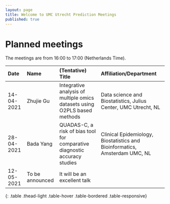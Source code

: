 ```yaml
---
layout: page
title: Welcome to UMC Utrecht Prediction Meetings
published: true
---
```



# Planned meetings

The meetings are from 16:00 to 17:00 (Netherlands Time). 

| **Date**       | **Name**          | **(Tentative) Title**         | **Affiliation/Department** |
|:-----------|:--------------|:--------------------------|:-----------------------|
| 14-04-2021 | Zhujie Gu    | Integrative analysis of multiple omics datasets using O2PLS based methods    | Data science and Biostatistics, Julius Center, UMC Utrecht, NL    |
| 28-04-2021 | Bada Yang  | QUADAS-C, a risk of bias tool for comparative diagnostic accuracy studies | Clinical Epidemiology, Biostatistics and Bioinformatics, Amsterdam UMC, NL    |
| 12-05-2021 | To be announced    | It will be an excellent talk    |    | 
{: .table .thead-light .table-hover .table-bordered .table-responsive}
